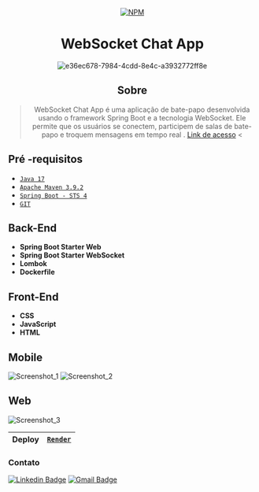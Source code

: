 <div align="center">

[![NPM](https://img.shields.io/npm/l/react)](https://github.com/jnorgini/spring-boot-websocket-chat-app/blob/master/LICENSE) 
</div>

<div align="center">

# WebSocket Chat App
<div align="center">

![e36ec678-7984-4cdd-8e4c-a3932772ff8e](https://github.com/jnorgini/spring-boot-websocket-chat-app/assets/114461353/2ae29415-3114-4797-8fdd-6d61b600c68f)


</div>
</div>

<div align="center">

## Sobre

> WebSocket Chat App é uma aplicação de bate-papo desenvolvida usando o framework Spring Boot e a tecnologia WebSocket. Ele permite que os usuários se conectem, participem de salas de bate-papo e troquem mensagens em tempo real .
> [Link de acesso](https://websocket-zsq6.onrender.com/) <

</div>

##  Pré -requisitos

- [ `Java 17` ](https://www.oracle.com/java/technologies/javase/jdk17-archive-downloads.html)
- [ `Apache Maven 3.9.2` ](https://maven.apache.org/download.cgi)
- [ `Spring Boot - STS 4` ](https://spring.io/tools)
- [`GIT`](https://git-scm.com/download/win)

## Back-End
- **Spring Boot Starter Web** 
- **Spring Boot Starter WebSocket**
- **Lombok**
- **Dockerfile**

## Front-End
- **CSS** 
- **JavaScript**
- **HTML**

## Mobile
![Screenshot_1](https://github.com/jnorgini/spring-boot-websocket-chat-app/assets/114461353/0e58194f-130c-476b-a171-bf72a4b8c7de)
![Screenshot_2](https://github.com/jnorgini/spring-boot-websocket-chat-app/assets/114461353/bc83ab1a-97b3-478a-b925-ff295f08ae02)


## Web

![Screenshot_3](https://github.com/jnorgini/spring-boot-websocket-chat-app/assets/114461353/e2014462-4f54-4d61-8709-a1babcaf0d04)



| Deploy  | [``Render``](https://render.com/)                                                        |
|-----------|-----------------------------------------------------------------------|


### Contato
[![Linkedin Badge](https://img.shields.io/badge/-LinkedIn-6633cc?style=flat-square&logo=Linkedin&logoColor=white&link=https://www.linkedin.com/in/juliana-norgini)](https://www.linkedin.com/in/juliana-norgini)
[![Gmail Badge](https://img.shields.io/badge/-jnorgini@gmail.com-6633cc?style=flat-square&logo=Gmail&logoColor=white&link=mailto:jnorgini@gmail.com)](mailto:jnorgini@gmail.com)
